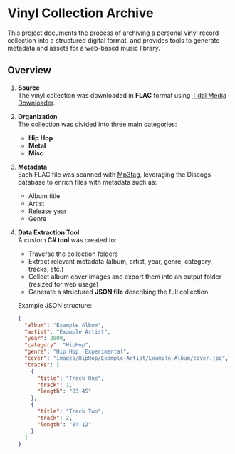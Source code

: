 # Vinyl Collection Archive

This project documents the process of archiving a personal vinyl record collection into a structured digital format, and provides tools to generate metadata and assets for a web-based music library.

## Overview

1. **Source**  
   The vinyl collection was downloaded in **FLAC** format using [Tidal Media Downloader](https://github.com/yaronzz/Tidal-Media-Downloader).

2. **Organization**  
   The collection was divided into three main categories:
   - **Hip Hop**
   - **Metal**
   - **Misc**

3. **Metadata**  
   Each FLAC file was scanned with [Mp3tag](https://www.mp3tag.de/), leveraging the Discogs database to enrich files with metadata such as:
   - Album title
   - Artist
   - Release year
   - Genre

4. **Data Extraction Tool**  
   A custom **C# tool** was created to:
   - Traverse the collection folders
   - Extract relevant metadata (album, artist, year, genre, category, tracks, etc.)
   - Collect album cover images and export them into an output folder (resized for web usage)
   - Generate a structured **JSON file** describing the full collection

   Example JSON structure:
   ```json
   {
     "album": "Example Album",
     "artist": "Example Artist",
     "year": 2000,
     "category": "HipHop",
     "genre": "Hip Hop, Experimental",
     "cover": "images/HipHop/Example-Artist/Example-Album/cover.jpg",
     "tracks": [
       {
         "title": "Track One",
         "track": 1,
         "length": "03:45"
       },
       {
         "title": "Track Two",
         "track": 2,
         "length": "04:12"
       }
     ]
   }
